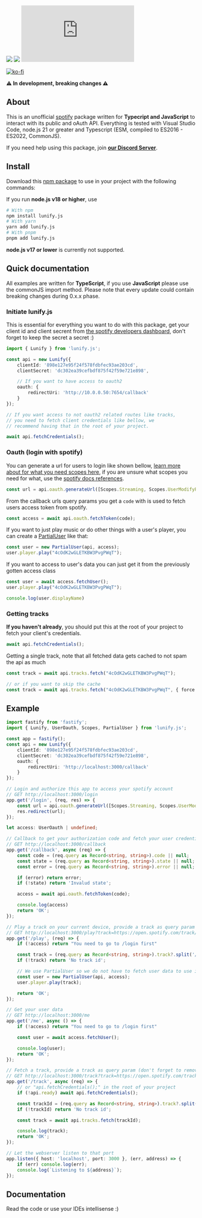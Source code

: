 [![](https://img.shields.io/discord/828676951023550495?color=5865F2&logo=discord&logoColor=white)](https://lunish.nl/support)
![](https://img.shields.io/npm/dt/lunify.js.svg?maxAge=3600)
![](https://img.shields.io/npm/v/lunify.js?maxAge=3600)

[![ko-fi](https://ko-fi.com/img/githubbutton_sm.svg)](https://ko-fi.com/I3I6AFVAP)

**⚠️ In development, breaking changes ⚠️**

## About
This is an unofficial [spotify](https://developer.spotify.com) package written for **Typecript and JavaScript** to interact with its public and oAuth API. Everything is tested with Visual Studio Code, node.js 21 or greater and Typescript (ESM, compiled to ES2016 - ES2022, CommonJS).

If you need help using this package, join **[our Discord Server](https://discord.com/invite/yYd6YKHQZH)**.

## Install
Download this [npm package](https://www.npmjs.com/package/lunify.js) to use in your project with the following commands:

If you run **node.js v18 or higher**, use
```bash
# With npm
npm install lunify.js
# With yarn
yarn add lunify.js
# With pnpm
pnpm add lunify.js
```

**node.js v17 or lower** is currently not supported.

## Quick documentation

All examples are written for **TypeScript**, if you use **JavaScript** please use the commonJS import method. Please note that every update could contain breaking changes during 0.x.x phase.

### Initiate lunify.js
This is essential for everything you want to do with this package, get your client id and client secrent from [the spotify developers dashboard](https://developer.spotify.com/dashboard), don't forget to keep the secret a secret :)
```ts
import { Lunify } from 'lunify.js';

const api = new Lunify({
    clientId: '898e127e95f24f578fdbfec93ae203cd',
    clientSecret: 'dc302ea39cefbdf875f42f59e721e898',

    // If you want to have access to oauth2
    oauth: {
        redirectUri: 'http://10.0.0.50:7654/callback'
    }
});

// If you want access to not oauth2 related routes like tracks,
// you need to fetch client credentials like bellow, we
// recommend having that in the root of your project.

await api.fetchCredentials();
```

### Oauth (login with spotify)
You can generate a url for users to login like shown bellow, [learn more about for what you need scopes here](https://developer.spotify.com/documentation/web-api/concepts/scopes), if you are unsure what scopes you need for what, use the [spotify docs references](https://developer.spotify.com/documentation).
```ts
const url = api.oauth.generateUrl([Scopes.Streaming, Scopes.UserModifyPlaybackState, Scopes.UserReadPlaybackState]);
```
From the callback urls query params you get a `code` with is used to fetch users access token from spotify.
```ts
const access = await api.oauth.fetchToken(code);
```
If you want to just play music or do other things with a user's player, you can create a [PartialUser](https://github.com/Luna-devv/lunify.js/blob/master/src/lib/structures/user/index.ts#L8) like that:
```ts
const user = new PartialUser(api, access);
user.player.play("4cOdK2wGLETKBW3PvgPWqT");
```
If you want to access to user's data you can just get it from the previously gotten access class
```ts
const user = await access.fetchUser();
user.player.play("4cOdK2wGLETKBW3PvgPWqT");

console.log(user.displayName)
```

### Getting tracks
**If you haven't already**, you should put this at the root of your project to fetch your client's credentials.
```ts
await api.fetchCredentials();
```

Getting a single track, note that all fetched data gets cached to not spam the api as much
```ts
const track = await api.tracks.fetch("4cOdK2wGLETKBW3PvgPWqT");

// or if you want to skip the cache
const track = await api.tracks.fetch("4cOdK2wGLETKBW3PvgPWqT", { force: true });
```

## Example
```ts
import fastify from 'fastify';
import { Lunify, UserOauth, Scopes, PartialUser } from 'lunify.js';

const app = fastify();
const api = new Lunify({
    clientId: '898e127e95f24f578fdbfec93ae203cd',
    clientSecret: 'dc302ea39cefbdf875f42f59e721e898',
    oauth: {
        redirectUri: 'http://localhost:3000/callback'
    }
});

// Login and authorize this app to access your spotify account
// GET http://localhost:3000/login
app.get('/login', (req, res) => {
    const url = api.oauth.generateUrl([Scopes.Streaming, Scopes.UserModifyPlaybackState, Scopes.UserReadPlaybackState]);
    res.redirect(url);
});

let access: UserOauth | undefined;

// Callback to get your authorization code and fetch your user credentials (NOT spotify login credentials)
// GET http://localhost:3000/callback
app.get('/callback', async (req) => {
    const code = (req.query as Record<string, string>).code || null;
    const state = (req.query as Record<string, string>).state || null;
    const error = (req.query as Record<string, string>).error || null;

    if (error) return error;
    if (!state) return 'Invalud state';

    access = await api.oauth.fetchToken(code);

    console.log(access)
    return 'OK';
});

// Play a track on your current device, provide a track as query param (don't forget to remove all of spotifies tracking queries from their links)
// GET http://localhost:3000/play?track=https://open.spotify.com/track/0ZVjgfaC2Ptrod9v6p9KFP
app.get('/play', (req) => {
    if (!access) return "You need to go to /login first"

    const track = (req.query as Record<string, string>).track?.split('/track/')?.[1]?.split('?')[0];
    if (!track) return 'No track id';

    // We use PartialUser so we do not have to fetch user data to use it's player
    const user = new PartialUser(api, access);
    user.player.play(track);

    return 'OK';
});

// Get your user data
// GET http://localhost:3000/me
app.get('/me', async () => {
    if (!access) return "You need to go to /login first"

    const user = await access.fetchUser();

    console.log(user);
    return 'OK';
});

// Fetch a track, provide a track as query param (don't forget to remove all of spotifies tracking queries from their links)
// GET http://localhost:3000/track?track=https://open.spotify.com/track/0ZVjgfaC2Ptrod9v6p9KFP
app.get('/track', async (req) => {
    // or "api.fetchCredentials();" in the root of your project
    if (!api.ready) await api.fetchCredentials();

    const trackId = (req.query as Record<string, string>).track?.split('/track/')?.[1]?.split('?')[0];
    if (!trackId) return 'No track id';

    const track = await api.tracks.fetch(trackId);

    console.log(track);
    return 'OK';
});

// Let the webserver listen to that port
app.listen({ host: 'localhost', port: 3000 }, (err, address) => {
    if (err) console.log(err);
    console.log(`Listening to ${address}`);
});
```

## Documentation
Read the code or use your IDEs intellisense :) 
